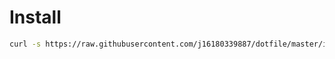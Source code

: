 Install
====
```bash
curl -s https://raw.githubusercontent.com/j16180339887/dotfile/master/install.sh | bash
```
